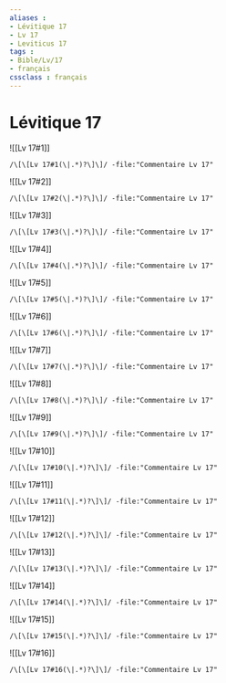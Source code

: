 ```yaml
---
aliases : 
- Lévitique 17
- Lv 17
- Leviticus 17
tags : 
- Bible/Lv/17
- français
cssclass : français
---
```


# Lévitique 17

![[Lv 17#1]]

```query
/\[\[Lv 17#1(\|.*)?\]\]/ -file:"Commentaire Lv 17"
```

![[Lv 17#2]]

```query
/\[\[Lv 17#2(\|.*)?\]\]/ -file:"Commentaire Lv 17"
```

![[Lv 17#3]]

```query
/\[\[Lv 17#3(\|.*)?\]\]/ -file:"Commentaire Lv 17"
```

![[Lv 17#4]]

```query
/\[\[Lv 17#4(\|.*)?\]\]/ -file:"Commentaire Lv 17"
```

![[Lv 17#5]]

```query
/\[\[Lv 17#5(\|.*)?\]\]/ -file:"Commentaire Lv 17"
```

![[Lv 17#6]]

```query
/\[\[Lv 17#6(\|.*)?\]\]/ -file:"Commentaire Lv 17"
```

![[Lv 17#7]]

```query
/\[\[Lv 17#7(\|.*)?\]\]/ -file:"Commentaire Lv 17"
```

![[Lv 17#8]]

```query
/\[\[Lv 17#8(\|.*)?\]\]/ -file:"Commentaire Lv 17"
```

![[Lv 17#9]]

```query
/\[\[Lv 17#9(\|.*)?\]\]/ -file:"Commentaire Lv 17"
```

![[Lv 17#10]]

```query
/\[\[Lv 17#10(\|.*)?\]\]/ -file:"Commentaire Lv 17"
```

![[Lv 17#11]]

```query
/\[\[Lv 17#11(\|.*)?\]\]/ -file:"Commentaire Lv 17"
```

![[Lv 17#12]]

```query
/\[\[Lv 17#12(\|.*)?\]\]/ -file:"Commentaire Lv 17"
```

![[Lv 17#13]]

```query
/\[\[Lv 17#13(\|.*)?\]\]/ -file:"Commentaire Lv 17"
```

![[Lv 17#14]]

```query
/\[\[Lv 17#14(\|.*)?\]\]/ -file:"Commentaire Lv 17"
```

![[Lv 17#15]]

```query
/\[\[Lv 17#15(\|.*)?\]\]/ -file:"Commentaire Lv 17"
```

![[Lv 17#16]]

```query
/\[\[Lv 17#16(\|.*)?\]\]/ -file:"Commentaire Lv 17"
```


